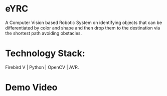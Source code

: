 # eYRC

A Computer Vision based Robotic System on identifying objects that can be differentiated by color and shape and then drop them to the destination via the shortest path avoiding obstacles.


# Technology Stack:
Firebird V | Python | OpenCV | AVR. 

# Demo Video
